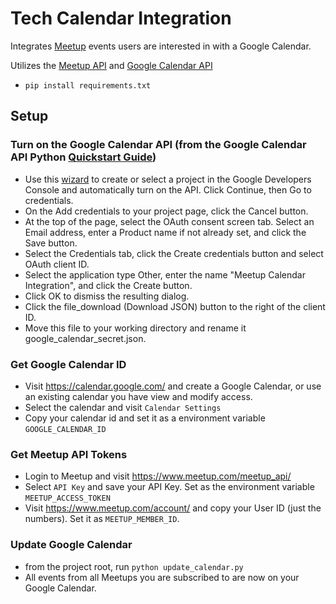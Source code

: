 # Tech Calendar Integration
Integrates [Meetup](https://www.meetup.com/) events users are interested in with a Google Calendar.

Utilizes the [Meetup API](https://www.meetup.com/meetup_api/) and [Google Calendar API](https://developers.google.com/google-apps/calendar/)

* `pip install requirements.txt`

## Setup

### Turn on the Google Calendar API (from the Google Calendar API Python [Quickstart Guide](https://developers.google.com/google-apps/calendar/quickstart/python))

* Use this [wizard](https://console.developers.google.com/start/api?id=calendar) to create or select a project in the Google Developers Console and automatically turn on the API. Click Continue, then Go to credentials.
* On the Add credentials to your project page, click the Cancel button.
* At the top of the page, select the OAuth consent screen tab. Select an Email address, enter a Product name if not already set, and click the Save button.
* Select the Credentials tab, click the Create credentials button and select OAuth client ID.
* Select the application type Other, enter the name "Meetup Calendar Integration", and click the Create button.
* Click OK to dismiss the resulting dialog.
* Click the file_download (Download JSON) button to the right of the client ID.
* Move this file to your working directory and rename it google_calendar_secret.json.

### Get Google Calendar ID
* Visit https://calendar.google.com/ and create a Google Calendar, or use an existing calendar you have view and modify access.
* Select the calendar and visit `Calendar Settings`
* Copy your calendar id and set it as a environment variable `GOOGLE_CALENDAR_ID`


### Get Meetup API Tokens

* Login to Meetup and visit https://www.meetup.com/meetup_api/
* Select `API Key` and save your API Key. Set as the environment variable `MEETUP_ACCESS_TOKEN`
* Visit https://www.meetup.com/account/ and copy your User ID (just the numbers). Set it as `MEETUP_MEMBER_ID`.


### Update Google Calendar

* from the project root, run `python update_calendar.py`
* All events from all Meetups you are subscribed to are now on your Google Calendar.
